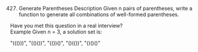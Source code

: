 427. Generate Parentheses
Description
Given n pairs of parentheses, write a function to generate all combinations of well-formed parentheses.

Have you met this question in a real interview?  
Example
Given n = 3, a solution set is:

"((()))", "(()())", "(())()", "()(())", "()()()"
